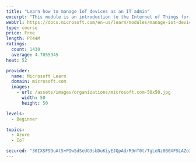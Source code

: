 ```yaml
---
title: "Learn how to manage IoT devices as an IT admin"
excerpt: "This module is an introduction to the Internet of Things for IT admins."
webUrl: https://docs.microsoft.com/en-us/learn/modules/manage-iot-devices/
type: course
price: Free
length: PT44M
ratings:
  count: 1430
  average: 4.7055945
heat: 52

provider:
  name: Microsoft Learn
  domain: microsoft.com
  images:
    - url: /assets/images/organizations/microsoft.com-50x50.jpg
      width: 50
      height: 50

levels:
  - Beginner

topics:
  - Azure
  - IoT

secured: "30IXSF99uAtS+PIwSdSeUG3sbDuKiyEJQpAd/R9nT0t/TgLeNz0B0XFSLAZo3gahAuKECIqUHF2fB2OFUAs4T+J6gLjpbxmGAAHBMJcn6WblOZhBz2YnnaEjw1rcNw6i3EInjwt+1E5nv6aKHCOE01kQjBxiTQl9oHAJFCeVhO40521Y+J+/dgZ3E9IUNXkjfzlyseb6ZmWARmEPHA1Qa/dECL83oWXwr2W4VYZ4xWSUsXEOpWKJfklEbyEiHOdkDAOkcJBqpUa0+JC79fzTnCO3ENvJPI2qxz90qc967Rrz6SIDIynHm9m5THfpY0YYy3zl5JH+0+3U5FFLN3H7IGmSA3vKaDRZTIVlc8YyDambCw6MCr2wAJFuF4FKqUlWuv9PyTqV6yCmmm38Kwe0TqrjyEZPwPlM0sM4mAGjnd4=;EqUu4E2G0frShIODkEAt0Q=="
---
```


